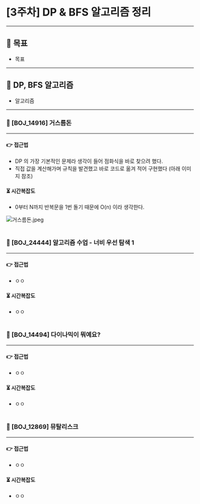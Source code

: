 # [3주차] DP & BFS 알고리즘 정리

***

## 🎯 목표

* 목표

---

## 🔄️ DP, BFS 알고리즘

- 알고리즘

---

### 🎯 [BOJ_14916] 거스름돈

---

#### 👉 접근법

- DP 의 가장 기본적인 문제라 생각이 들어 점화식을 바로 찾으려 했다.
- 직접 값을 계산해가며 규칙을 발견했고 바로 코드로 옮겨 적어 구현했다 (아래 이미지 참조)

#### ⏳ 시간복잡도

- 0부터 N까지 반복문을 1번 돌기 때문에 O(n) 이라 생각한다.

![거스름돈.jpeg](..%2F..%2F..%2F..%2FDownloads%2F%EA%B1%B0%EC%8A%A4%EB%A6%84%EB%8F%88.jpeg)

#

### 🎯 [BOJ_24444] 알고리즘 수업 - 너비 우선 탐색 1

---

#### 👉 접근법

- ㅇㅇ

#### ⏳ 시간복잡도

- ㅇㅇ

#

### 🎯 [BOJ_14494] 다이나믹이 뭐예요?

---

#### 👉 접근법

- ㅇㅇ

#### ⏳ 시간복잡도

- ㅇㅇ

#

### 🎯 [BOJ_12869] 뮤탈리스크

---

#### 👉 접근법

- ㅇㅇ

#### ⏳ 시간복잡도

- ㅇㅇ